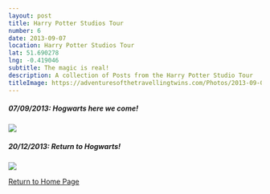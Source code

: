 ```yaml
---
layout: post
title: Harry Potter Studios Tour
number: 6
date: 2013-09-07
location: Harry Potter Studios Tour
lat: 51.690278
lng: -0.419046
subtitle: The magic is real!
description: A collection of Posts from the Harry Potter Studio Tour
titleImage: https://adventuresofthetravellingtwins.com/Photos/2013-09-07-HarryPotter/thumb-min.JPG
---
```


<h5>07/09/2013: Hogwarts here we come!</h5>
<a target="_blank" href="https://adventuresofthetravellingtwins.com/subposts/HarryPotterMum"><img src="https://adventuresofthetravellingtwins.com/Photos/2013-09-07-HarryPotter/cover-min.JPG" class="image3"></a>

<h5>20/12/2013: Return to Hogwarts!</h5>
<a target="_blank" href="https://adventuresofthetravellingtwins.com/subposts/HarryPotterLouise"><img src="https://adventuresofthetravellingtwins.com/Photos/2013-12-20-HarryPotterPart2/cover-min.JPG" class="image3"></a>

<a href="https://adventuresofthetravellingtwins.com/">Return to Home Page</a>
